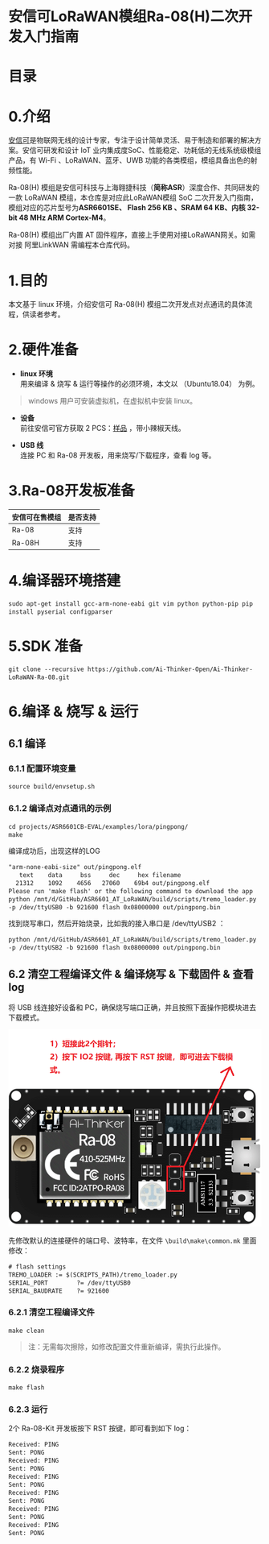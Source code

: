 # 安信可LoRaWAN模组Ra-08(H)二次开发入门指南
# 目录

# <span id = "Introduction">0.介绍</span>
[安信可](https://www.espressif.com/zh-hans)是物联网无线的设计专家，专注于设计简单灵活、易于制造和部署的解决方案。安信可研发和设计 IoT 业内集成度SoC、性能稳定、功耗低的无线系统级模组产品，有 Wi-Fi 、LoRaWAN、蓝牙、UWB 功能的各类模组，模组具备出色的射频性能。

Ra-08(H) 模组是安信可科技与上海翱捷科技（**简称ASR**）深度合作、共同研发的一款 LoRaWAN 模组，本仓库是对应此LoRaWAN模组 SoC 二次开发入门指南，模组对应的芯片型号为**ASR6601SE、 Flash 256 KB 、SRAM  64 KB、内核 32-bit 48 MHz ARM Cortex-M4**。

Ra-08(H) 模组出厂内置 AT 固件程序，直接上手使用对接LoRaWAN网关。如需对接 阿里LinkWAN 需编程本仓库代码。

# <span id = "aim">1.目的</span>
本文基于 linux 环境，介绍安信可 Ra-08(H) 模组二次开发点对点通讯的具体流程，供读者参考。

# <span id = "hardwareprepare">2.硬件准备</span>
- **linux 环境**  
用来编译 & 烧写 & 运行等操作的必须环境，本文以 （Ubuntu18.04） 为例。 
> windows 用户可安装虚拟机，在虚拟机中安装 linux。

- **设备**  
前往安信可官方获取 2 PCS：[样品](https://anxinke.taobao.com) ，带小辣椒天线。

- **USB 线**  
连接 PC 和 Ra-08 开发板，用来烧写/下载程序，查看 log 等。

# <span id = "aliyunprepare">3.Ra-08开发板准备</span>

| 安信可在售模组                           | 是否支持            |
| ---------------------------------------- | ------------------- |
| Ra-08 | 支持 |
| Ra-08H   | 支持                |
# <span id = "compileprepare">4.编译器环境搭建</span>
```
sudo apt-get install gcc-arm-none-eabi git vim python python-pip pip install pyserial configparser 
```

# <span id = "sdkprepare">5.SDK 准备</span> 

```
git clone --recursive https://github.com/Ai-Thinker-Open/Ai-Thinker-LoRaWAN-Ra-08.git
```


# <span id = "makeflash">6.编译 & 烧写 & 运行</span>
## 6.1 编译

### 6.1.1 配置环境变量

 ```
 source build/envsetup.sh
 ```

### 6.1.2 编译点对点通讯的示例
```
cd projects/ASR6601CB-EVAL/examples/lora/pingpong/
make
```

编译成功后，出现这样的LOG

```
"arm-none-eabi-size" out/pingpong.elf
   text    data     bss     dec     hex filename
  21312    1092    4656   27060    69b4 out/pingpong.elf
Please run 'make flash' or the following command to download the app
python /mnt/d/GitHub/ASR6601_AT_LoRaWAN/build/scripts/tremo_loader.py -p /dev/ttyUSB0 -b 921600 flash 0x08000000 out/pingpong.bin
```

找到烧写串口，然后开始烧录，比如我的接入串口是 /dev/ttyUSB2 ：

```
python /mnt/d/GitHub/ASR6601_AT_LoRaWAN/build/scripts/tremo_loader.py -p /dev/ttyUSB2 -b 921600 flash 0x08000000 out/pingpong.bin
```

## 6.2 清空工程编译文件 & 编译烧写 & 下载固件 & 查看 log
将 USB 线连接好设备和 PC，确保烧写端口正确，并且按照下面操作把模块进去下载模式。

![connect](png\connect.png) 

先修改默认的连接硬件的端口号、波特率，在文件 ```\build\make\common.mk``` 里面修改：

```
# flash settings
TREMO_LOADER := $(SCRIPTS_PATH)/tremo_loader.py
SERIAL_PORT        ?= /dev/ttyUSB0
SERIAL_BAUDRATE    ?= 921600
```

### 6.2.1 清空工程编译文件

```
make clean
```
> 注：无需每次擦除，如修改配置文件重新编译，需执行此操作。

### 6.2.2 烧录程序
```
make flash
```

### 6.2.3 运行

2个 Ra-08-Kit 开发板按下 RST 按键，即可看到如下 log：

```
Received: PING
Sent: PONG
Received: PING
Sent: PONG
Received: PING
Sent: PONG
Received: PING
Sent: PONG
Received: PING
Sent: PONG
Received: PING
Sent: PONG
```